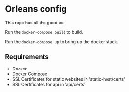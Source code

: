 # Orleans config

This repo has all the goodies.

Run the `docker-compose build` to build.

Run the `docker-compose up` to bring up the docker stack.

## Requirements

- Docker
- Docker Compose
- SSL Certificates for static websites in 'static-host/certs'
- SSL Certificates for api in 'api/certs'